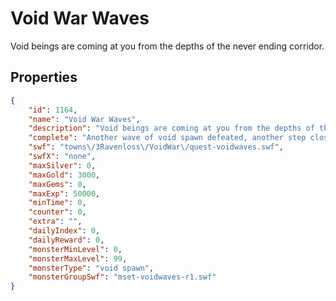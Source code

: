 # Void War Waves

Void beings are coming at you from the depths of the never ending corridor.

## Properties

```json
{
    "id": 1164,
    "name": "Void War Waves",
    "description": "Void beings are coming at you from the depths of the never ending corridor.",
    "complete": "Another wave of void spawn defeated, another step closer to the door!",
    "swf": "towns\/3Ravenloss\/VoidWar\/quest-voidwaves.swf",
    "swfX": "none",
    "maxSilver": 0,
    "maxGold": 3000,
    "maxGems": 0,
    "maxExp": 50000,
    "minTime": 0,
    "counter": 0,
    "extra": "",
    "dailyIndex": 0,
    "dailyReward": 0,
    "monsterMinLevel": 0,
    "monsterMaxLevel": 99,
    "monsterType": "void spawn",
    "monsterGroupSwf": "mset-voidwaves-r1.swf"
}
```

